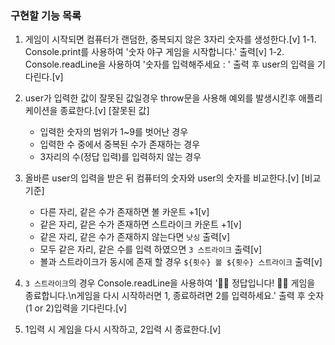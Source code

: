 ### 구현할 기능 목록

1. 게임이 시작되면 컴퓨터가 랜덤한, 중복되지 않은 3자리 숫자를 생성한다.[v]
   1-1. Console.print를 사용하여 '숫자 야구 게임을 시작합니다.' 출력[v]
   1-2. Console.readLine을 사용하여 '숫자를 입력해주세요 : ' 출력 후 user의 입력을 기다린다.[v]

2. user가 입력한 값이 잘못된 값일경우 throw문을 사용해 예외를 발생시킨후 애플리케이션을 종료한다.[v]
   [잘못된 값]

   - 입력한 숫자의 범위가 1~9를 벗어난 경우
   - 입력한 수 중에서 중복된 수가 존재하는 경우
   - 3자리의 수(정답 입력)를 입력하지 않는 경우

3. 올바른 user의 입력을 받은 뒤 컴퓨터의 숫자와 user의 숫자를 비교한다.[v]
   [비교 기준]

   - 다른 자리, 같은 수가 존재하면 볼 카운트 +1[v]
   - 같은 자리, 같은 수가 존재하면 스트라이크 카운트 +1[v]
   - 같은 자리, 같은 수가 존재하지 않는다면 `낫싱` 출력[v]
   - 모두 같은 자리, 같은 수를 입력 하였으면 `3 스트라이크` 출력[v]
   - 볼과 스트라이크가 동시에 존재 할 경우 `${횟수} 볼 ${횟수} 스트라이크` 출력[v]

4. `3 스트라이크`의 경우 Console.readLine을 사용하여 '🎉🥳 정답입니다! 🥳🎉 게임을 종료합니다.\n게임을 다시 시작하러면 1, 종료하려면 2를 입력하세요.' 출력 후 숫자(1 or 2)입력을 기다린다.[v]

5. 1입력 시 게임을 다시 시작하고, 2입력 시 종료한다.[v]
